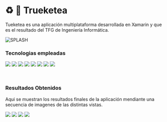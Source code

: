# ♻️ 📱 Trueketea 

Tueketea es una aplicación multiplataforma desarrollada en Xamarin y que es el resultado del TFG de Ingeniería Informática.

![SPLASH](https://github.com/IvanSopena/Trueketea_APP/blob/main/TrueketeaApp/TrueketeaApp.Android/Resources/drawable/Trueketea.png)

### Tecnologias empleadas

[![](https://img.shields.io/badge/Xamarin-3498DB?style=for-the-badge&logo=xamarin&logoColor=white)]()
[![](https://img.shields.io/badge/C%23-239120?style=for-the-badge&logo=c-sharp&logoColor=white)]()
[![](https://img.shields.io/badge/MongoDB-4EA94B?style=for-the-badge&logo=mongodb&logoColor=white)]()
[![](https://img.shields.io/badge/Python-14354C?style=for-the-badge&logo=python&logoColor=white)]()
[![](https://img.shields.io/badge/Microsoft%20SQL%20Server-CC2927?style=for-the-badge&logo=microsoft%20sql%20server&logoColor=white)]()
[![](https://img.shields.io/badge/Visual_Studio-5C2D91?style=for-the-badge&logo=visual%20studio&logoColor=white)]()
[![](https://img.shields.io/badge/firebase-%23039BE5.svg?style=for-the-badge&logo=firebase)]()
[![](https://img.shields.io/badge/git-%23F05033.svg?style=for-the-badge&logo=git&logoColor=white)]()

</br>


### Resultados Obtenidos

Aqui se muestran los resultados finales de la aplicación mendiante una secuencia de imagenes de las distintas vistas.</br>


[![](https://github.com/IvanSopena/Trueketea_APP/blob/main/Screenshoot/splash.png)]()
[![](https://github.com/IvanSopena/Trueketea_APP/blob/main/Screenshoot/view_01.png)]()
[![](https://github.com/IvanSopena/Trueketea_APP/blob/main/Screenshoot/Reg_View.png)]()
[![](https://github.com/IvanSopena/Trueketea_APP/blob/main/Screenshoot/Val_View.png)]()

